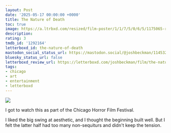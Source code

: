 ```yaml
---
layout: Post
date: '2025-05-17 00:00:00 +0000'
title: The Nature of Death
toc: true
image: https://a.ltrbxd.com/resized/film-poster/1/1/7/5/0/6/5/1175065-ranger-danger-0-600-0-900-crop.jpg?v=17c0db33c0
description:
rating: 3
tmdb_id: '1292164'
letterboxd_id: the-nature-of-death
mastodon_social_status_url: https://mastodon.social/@joshbeckman/114532885485444046
bluesky_status_url: false
letterboxd_review_url: https://letterboxd.com/joshbeckman/film/the-nature-of-death/
tags:
- chicago
- art
- entertainment
- letterboxd
---
```


 <p><img src="https://a.ltrbxd.com/resized/film-poster/1/1/7/5/0/6/5/1175065-ranger-danger-0-600-0-900-crop.jpg?v=17c0db33c0"/></p> <p>I got to watch this as part of the Chicago Horror Film Festival.</p><p>I liked the big swing at aesthetic, and I thought the beginning built well. But I felt the latter half had too many non-sequiturs and didn't keep the tension.</p> 
